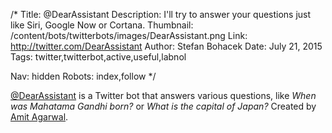 /*
Title: @DearAssistant
Description: I'll try to answer your questions just like Siri, Google Now or Cortana.
Thumbnail: /content/bots/twitterbots/images/DearAssistant.png
Link: http://twitter.com/DearAssistant
Author: Stefan Bohacek
Date: July 21, 2015
Tags: twitter,twitterbot,active,useful,labnol

Nav: hidden
Robots: index,follow
*/

[@DearAssistant](https://twitter.com/DearAssistant) is a Twitter bot that answers various questions, like *When was Mahatama Gandhi born?* or *What is the capital of Japan?* Created by [Amit Agarwal](https://twitter.com/labnol).